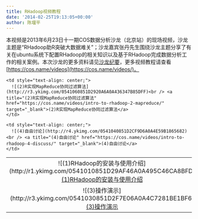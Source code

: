 ```yaml
---
title: RHadoop视频教程
date: '2014-02-25T19:13:05+00:00'
author: 陈堰平
---
```


本视频是2013年6月23日十一期COS数据分析沙龙（北京站）的现场视频，沙龙主题是“RHadoop助R突破大数据难关”；沙龙嘉宾张丹先生围绕沙龙主题分享了有关在ubuntu系统下配置RHadoop的相关知识以及基于RHadoop完成数据分析工作的相关案例。本次沙龙的更多资料请见<a href="https://cos.name/2013/07/beijing-cos-salon-june-2013/" target="_blank">沙龙纪要</a>，更多视频教程请查看 [https://cos.name/videos](https://cos.name/videos/)。

<table>
  <tr>
    <td style="text-align: center;">
      ![(1)RHadoop的安装与使用介绍](http://r1.ykimg.com/0541010851D29AF46A0A495C46CA8BFD)<br /> <a title="R语言快速入门" href="https://cos.name/videos/intro-to-rhadoop-1/" target="_blank">(1)RHadoop的安装与使用介绍</a>
    </td>
    
    <td style="text-align: center;">
      ![(2)R实现MapReduce协同过滤算法](http://r3.ykimg.com/0541060851D2920A6A0A436347B85DFF)<br /> <a title="(2)R实现MapReduce协同过滤算法" href="https://cos.name/videos/intro-to-rhadoop-2-mapreduce/" target="_blank">(2)R实现MapReduce协同过滤算法</a>
    </td>
  </tr>
  
  <tr>
    <td style="text-align: center;">
      ![(3)操作演示](http://r3.ykimg.com/0541030851D2F7E06A0A4C7281BE1BF6)<br /> <a title="(3)操作演示" href="https://cos.name/videos/intro-to-rhadoop-3-demo/" target="_blank">(3)操作演示</a>
    </td>
    
    <td style="text-align: center;">
      ![(4)自由讨论](http://r4.ykimg.com/0541040851D2CF9D6A0A4E59B1865682)<br /> <a title="(4)自由讨论" href="https://cos.name/videos/intro-to-rhadoop-4-discuss/" target="_blank">(4)自由讨论</a>
    </td>
  </tr>
</table>
